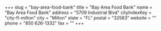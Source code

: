 +++
slug = "bay-area-food-bank"
title = "Bay Area Food Bank"
name = "Bay Area Food Bank"
address = "5709 Industrial Blvd"
cityIndexKey = "city-fl-milton"
city = "Milton"
state = "FL"
postal = "32583"
website = ""
phone = "850 626-1332"
fax = ""
+++
